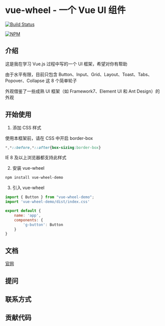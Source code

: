 # vue-wheel - 一个 Vue UI 组件

[![Build Status](https://www.travis-ci.org/heavenly-zy/vue-wheel-demo.svg?branch=master)](https://www.travis-ci.org/heavenly-zy/vue-wheel-demo)

[![NPM](https://nodei.co/npm/vue-wheel-demo.png)](https://npmjs.org/package/vue-wheel-demo)

## 介绍

这是我在学习 Vue.js 过程中写的一个 UI 框架，希望对你有帮助

由于水平有限，目前只包含 Button、Input、Grid、Layout、Toast、Tabs、Popover、Collapse 这 8 个简单轮子

外观借鉴了一些成熟 UI 框架（如 Framework7、Element UI 和 Ant Design）的外观

## 开始使用

1. 添加 CSS 样式

使用本框架前，请在 CSS 中开启 border-box

``` css
*,*::before,*::after{box-sizing:border-box}
```

IE 8 及以上浏览器都支持此样式

2. 安装 vue-wheel

``` sh
npm install vue-wheel-demo
```

3. 引入 vue-wheel

``` js
import { Button } from "vue-wheel-demo";
import 'vue-wheel-demo/dist/index.css'

export default {
    name: 'app',
    components: {
        'g-button': Button
    }
}
```

## 文档

[官网](https://heavenly-zy.github.io/vue-wheel-demo/)

## 提问

## 联系方式

## 贡献代码


